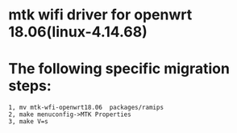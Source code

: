 # mtk wifi driver for openwrt 18.06(linux-4.14.68)
# The following specific migration steps:
	
	1, mv mtk-wfi-openwrt18.06  packages/ramips
	2, make menuconfig->MTK Properties
	3, make V=s

